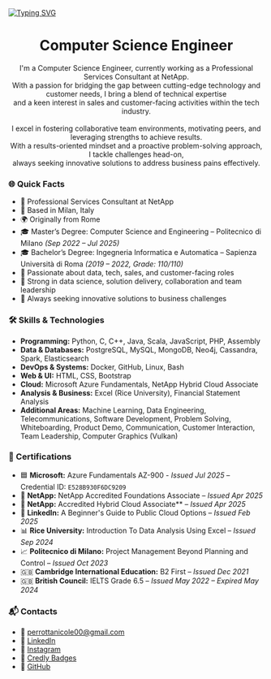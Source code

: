 <a href="https://git.io/typing-svg">
  <img src="https://readme-typing-svg.demolab.com?font=Fira+Code&size=32&duration=3500&pause=1000&color=C084FC&vCenter=true&width=900&height=45&lines=Hey+there%2C+I'm+Nicole.+Welcome+to+my+profile!" alt="Typing SVG" />
</a>

<h1 align="center">Computer Science Engineer</h1>

<p align="center">
  I'm a Computer Science Engineer, currently working as a Professional Services Consultant at NetApp. <br>
  With a passion for bridging the gap between cutting-edge technology and customer needs, I bring a blend of technical expertise <br>
  and a keen interest in sales and customer-facing activities within the tech industry.
  <br><br>
  I excel in fostering collaborative team environments, motivating peers, and leveraging strengths to achieve results. <br>
  With a results-oriented mindset and a proactive problem-solving approach, I tackle challenges head-on, <br>
  always seeking innovative solutions to address business pains effectively.
</p>

### 🌐 Quick Facts

- 💼 Professional Services Consultant at NetApp  
- 📍 Based in Milan, Italy  
- 🌍 Originally from Rome
- 🎓 Master’s Degree: Computer Science and Engineering – Politecnico di Milano *(Sep 2022 – Jul 2025)*  
- 🎓 Bachelor’s Degree: Ingegneria Informatica e Automatica – Sapienza Università di Roma *(2019 – 2022, Grade: 110/110)* 
- 💬 Passionate about data, tech, sales, and customer-facing roles  
- 🤝 Strong in data science, solution delivery, collaboration and team leadership   
- 🚀 Always seeking innovative solutions to business challenges 

### 🛠️ Skills & Technologies

- **Programming:** Python, C, C++, Java, Scala, JavaScript, PHP, Assembly  
- **Data & Databases:** PostgreSQL, MySQL, MongoDB, Neo4j, Cassandra, Spark, Elasticsearch  
- **DevOps & Systems:** Docker, GitHub, Linux, Bash
- **Web & UI:** HTML, CSS, Bootstrap
- **Cloud:** Microsoft Azure Fundamentals, NetApp Hybrid Cloud Associate  
- **Analysis & Business:** Excel (Rice University), Financial Statement Analysis  
- **Additional Areas:** Machine Learning, Data Engineering, Telecommunications, Software Development, Problem Solving, Whiteboarding, Product Demo, Communication, Customer Interaction, Team Leadership, Computer Graphics (Vulkan)

### 📜 Certifications

- 🟦 **Microsoft:** Azure Fundamentals AZ-900 - *Issued Jul 2025* – Credential ID: `E528B930F6DC9209`  
- 💾 **NetApp:** NetApp Accredited Foundations Associate – *Issued Apr 2025*  
- 💾 **NetApp:** Accredited Hybrid Cloud Associate** – *Issued Apr 2025*  
- 📘 **LinkedIn:** A Beginner's Guide to Public Cloud Options – *Issued Feb 2025*  
- 📊 **Rice University:** Introduction To Data Analysis Using Excel – *Issued Sep 2024*  
- 📈 **Politecnico di Milano:** Project Management Beyond Planning and Control – *Issued Oct 2023*  
- 🇬🇧 **Cambridge International Education:** B2 First – *Issued Dec 2021*  
- 🇬🇧 **British Council:** IELTS Grade 6.5 – *Issued May 2022 – Expired May 2024*

### 📬 Contacts

- 📧 [perrottanicole00@gmail.com](mailto:perrottanicole00@gmail.com)
- 💼 [LinkedIn](https://www.linkedin.com/in/nicole-perrotta-117693201/)
- 📸 [Instagram](https://www.instagram.com/nicole_perrotta7/)  
- 🏅 [Credly Badges](https://www.credly.com/users/nicole-perrotta.445990ef/)
- 🐙 [GitHub](https://github.com/NicolePerrotta)
